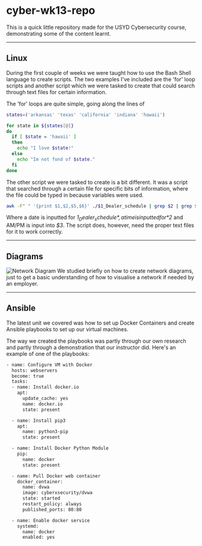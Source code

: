 # cyber-wk13-repo
This is a quick little repository made for the USYD Cybersecurity course, demonstrating some of the content learnt.

---

## Linux
During the first couple of weeks we were taught how to use the Bash Shell language to create scripts. The two examples I've included are the 'for' loop scripts and another script which we were tasked to create that could search through text files for certain information.

The 'for' loops are quite simple, going along the lines of
```bash
states=('arkansas' 'texas' 'california' 'indiana' 'hawaii')

for state in ${states[@]}
do
  if [ $state = 'hawaii' ]
  then
    echo "I love $state!"
  else
    echo "Im not fond of $state."
  fi
done
```

The other script we were tasked to create is a bit different. It was a script that searched through a certain file for specific bits of information, where the file could be typed in because variables were used.

```bash
awk -F" " '{print $1,$2,$5,$6}' ./$1_Dealer_schedule | grep $2 | grep $3
```

Where a date is inputted for *$1_Dealer_schedule*, a time is inputted for *$2* and AM/PM is input into *$3*. The script does, however, need the proper text files for it to work correctly.

---

## Diagrams

![Network Diagram](./NetworkDiagram.png)
We studied briefly on how to create network diagrams, just to get a basic understanding of how to visualise a network if needed by an employer.

---

## Ansible
The latest unit we covered was how to set up Docker Containers and create Ansible playbooks to set up our virtual machines.

The way we created the playbooks was partly through our own research and partly through a demonstration that our instructor did.
Here's an example of one of the playbooks:
```bash
- name: Configure VM with Docker
  hosts: webservers
  become: true
  tasks:
  - name: Install docker.io
    apt:
      update_cache: yes
      name: docker.io
      state: present

  - name: Install pip3
    apt:
      name: python3-pip
      state: present

  - name: Install Docker Python Module
    pip:
      name: docker
      state: present

  - name: Pull Docker web container
    docker_container:
      name: dvwa
      image: cyberxsecurity/dvwa
      state: started
      restart_policy: always
      published_ports: 80:80

  - name: Enable docker service
    systemd:
      name: docker
      enabled: yes
```
